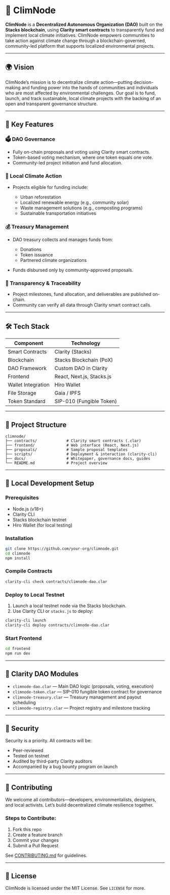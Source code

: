 # 🌱 ClimNode

**ClimNode** is a **Decentralized Autonomous Organization (DAO)** built on the **Stacks blockchain**, using **Clarity smart contracts** to transparently fund and implement local climate initiatives. ClimNode empowers communities to take action against climate change through a blockchain-governed, community-led platform that supports localized environmental projects.

---

## 🌍 Vision

ClimNode’s mission is to decentralize climate action—putting decision-making and funding power into the hands of communities and individuals who are most affected by environmental challenges. Our goal is to fund, launch, and track sustainable, local climate projects with the backing of an open and transparent governance structure.

---

## 🔧 Key Features

### 🗳️ DAO Governance

* Fully on-chain proposals and voting using Clarity smart contracts.
* Token-based voting mechanism, where one token equals one vote.
* Community-led project initiation and fund allocation.

### 🌿 Local Climate Action

* Projects eligible for funding include:

  * Urban reforestation
  * Localized renewable energy (e.g., community solar)
  * Waste management solutions (e.g., composting programs)
  * Sustainable transportation initiatives

### 💰 Treasury Management

* DAO treasury collects and manages funds from:

  * Donations
  * Token issuance
  * Partnered climate organizations
* Funds disbursed only by community-approved proposals.

### 🔎 Transparency & Traceability

* Project milestones, fund allocation, and deliverables are published on-chain.
* Community can verify all data through Clarity smart contract calls.

---

## 🛠️ Tech Stack

| Component          | Technology                |
| ------------------ | ------------------------- |
| Smart Contracts    | Clarity (Stacks)          |
| Blockchain         | Stacks Blockchain (PoX)   |
| DAO Framework      | Custom DAO in Clarity     |
| Frontend           | React, Next.js, Stacks.js |
| Wallet Integration | Hiro Wallet               |
| File Storage       | Gaia / IPFS               |
| Token Standard     | SIP-010 (Fungible Token)  |

---

## 📁 Project Structure

```
climnode/
├── contracts/             # Clarity smart contracts (.clar)
├── frontend/              # Web interface (React, Next.js)
├── proposals/             # Sample proposal templates
├── scripts/               # Deployment & interaction (clarity-cli)
├── docs/                  # Whitepaper, governance docs, guides
└── README.md              # Project overview
```

---

## 🔨 Local Development Setup

### Prerequisites

* Node.js (v18+)
* Clarity CLI
* Stacks blockchain testnet
* Hiro Wallet (for local testing)

### Installation

```bash
git clone https://github.com/your-org/climnode.git
cd climnode
npm install
```

### Compile Contracts

```bash
clarity-cli check contracts/climnode-dao.clar
```

### Deploy to Local Testnet

1. Launch a local testnet node via the Stacks blockchain.
2. Use Clarity CLI or `stacks.js` to deploy:

```bash
clarity-cli launch
clarity-cli deploy contracts/climnode-dao.clar
```

### Start Frontend

```bash
cd frontend
npm run dev
```

---

## 🧪 Clarity DAO Modules

* `climnode-dao.clar` — Main DAO logic (proposals, voting, execution)
* `climnode-token.clar` — SIP-010 fungible token contract for governance
* `climnode-treasury.clar` — Treasury management and payout scheduling
* `climnode-registry.clar` — Project registry and milestone tracking

---

## 📜 Security

Security is a priority. All contracts will be:

* Peer-reviewed
* Tested on testnet
* Audited by third-party Clarity auditors
* Accompanied by a bug bounty program on launch

---

## 🤝 Contributing

We welcome all contributors—developers, environmentalists, designers, and local activists. Let’s build decentralized climate resilience together.

### Steps to Contribute:

1. Fork this repo
2. Create a feature branch
3. Commit your changes
4. Submit a Pull Request

See [CONTRIBUTING.md](docs/CONTRIBUTING.md) for guidelines.

---

## 📄 License

ClimNode is licensed under the MIT License. See `LICENSE` for more.


